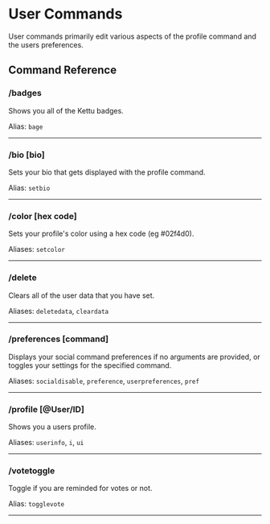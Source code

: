 # User Commands

User commands primarily edit various aspects of the profile command and the users preferences.

## Command Reference

### /badges

Shows you all of the Kettu badges.

Alias: `bage`

---------

### /bio [bio]

Sets your bio that gets displayed with the profile command.

Alias: `setbio`

---------

### /color [hex code]

Sets your profile's color using a hex code (eg #02f4d0).

Aliases: `setcolor`

---------

### /delete

Clears all of the user data that you have set.

Aliases: `deletedata`, `cleardata`

---------

### /preferences [command]

Displays your social command preferences if no arguments are provided, or toggles your settings for the specified command.

Aliases: `socialdisable`, `preference`, `userpreferences`, `pref`

---------

### /profile [@User/ID]

Shows you a users profile.

Aliases: `userinfo`, `i`, `ui`

---------

### /votetoggle

Toggle if you are reminded for votes or not.

Alias: `togglevote`

---------
